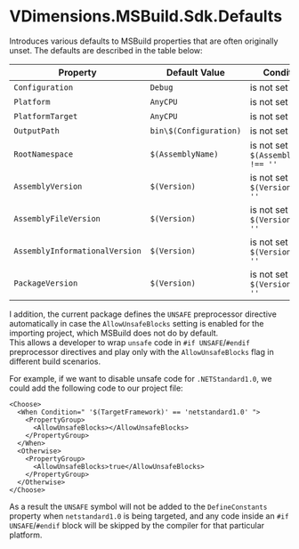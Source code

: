 # VDimensions.MSBuild.Sdk.Defaults

Introduces various defaults to MSBuild properties that are often originally unset.
The defaults are described in the table below:

|Property|Default Value|Condition|
|--|--|--|
|`Configuration`|`Debug`|is not set|
|`Platform`|`AnyCPU`|is not set|
|`PlatformTarget`|`AnyCPU`|is not set|
|`OutputPath`|`bin\$(Configuration)`|is not set|
|`RootNamespace`|`$(AssemblyName)`|is not set and `$(AssemblyName) !== ''`|
|`AssemblyVersion`|`$(Version)`|is not set and `$(Version) !== ''`|
|`AssemblyFileVersion`|`$(Version)`|is not set and `$(Version) !== ''`|
|`AssemblyInformationalVersion`|`$(Version)`|is not set and `$(Version) !== ''`|
|`PackageVersion`|`$(Version)`|is not set and `$(Version) !== ''`|

I addition, the current package defines the `UNSAFE` preprocessor directive automatically in case the `AllowUnsafeBlocks` setting is enabled for the importing project, which MSBuild does not do by default.  
This allows a developer to wrap `unsafe` code in `#if UNSAFE`/`#endif` preprocessor directives and play only with the `AllowUnsafeBlocks` flag in different build scenarios.  

For example, if we want to disable unsafe code for `.NETStandard1.0`, we could add the following code to our project file:

    <Choose>
      <When Condition=" '$(TargetFramework)' == 'netstandard1.0' ">
        <PropertyGroup>
          <AllowUnsafeBlocks></AllowUnsafeBlocks>
        </PropertyGroup>
      </When>
      <Otherwise>
        <PropertyGroup>
          <AllowUnsafeBlocks>true</AllowUnsafeBlocks>
        </PropertyGroup>
      </Otherwise>
    </Choose>

As a result the `UNSAFE` symbol will not be added to the `DefineConstants` property when `netstandard1.0` is being targeted, and any code inside an `#if UNSAFE`/`#endif` block will be skipped by the compiler for that particular platform.  
